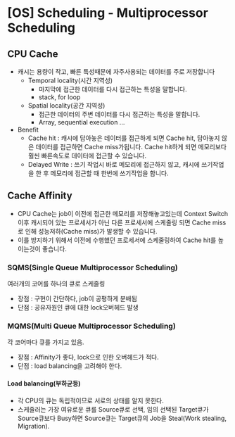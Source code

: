 # [OS] Scheduling - Multiprocessor Scheduling

## CPU Cache

- 캐시는 용량이 작고, 빠른 특성때문에 자주사용되는 데이터를 주로 저장합니다
  - Temporal locality(시간 지역성)
    - 마지막에 접근한 데이터를 다시 접근하는 특성을 말합니다.
    - stack, for loop
  - Spatial locality(공간 지역성)
    - 접근한 데이터의 주변 데이터를 다시 접근하는 특성을 말합니다.
    - Array, sequential execution ... 
- Benefit
  - Cache hit : 캐시에 담아놓은 데이터를 접근하게 되면 Cache hit, 담아놓지 않은 데이터를 접근하면 Cache miss가됩니다. Cache hit하게 되면 메모리보다 훨씬 빠른속도로 데이터에 접근할 수 있습니다.
  - Delayed Write : 쓰기 작업시 바로 메모리에 접근하지 않고, 캐시에 쓰기작업을 한 후 메모리에 접근할 때 한번에 쓰기작업을 합니다.

## Cache Affinity

- CPU Cache는 job이 이전에 접근한 메모리를 저장해놓고있는데 Context Switch이후 캐시되어 있는 프로세서가 아닌 다른 프로세서에 스케줄링 되면 Cache miss로 인해 성능저하(Cache miss)가 발생할 수 있습니다.
- 이를 방지하기 위해서 이전에 수행했던 프로세서에 스케줄링하여 Cache hit를 높이는것이 좋습니다.

### SQMS(Single Queue Multiprocessor Scheduling)

여러개의 코어를 하나의 큐로 스케줄링
- 장점 : 구현이 간단하다, job이 공평하게 분배됨
- 단점 : 공유자원인 큐에 대한 lock오버헤드 발생

### MQMS(Multi Queue Multiprocessor Scheduling)

각 코어마다 큐를 가지고 있음.
- 장점 : Affinity가 좋다, lock으로 인한 오버헤드가 적다.
- 단점 : load balancing을 고려해야 한다.

#### Load balancing(부하균등)

- 각 CPU의 큐는 독립적이므로 서로의 상태를 알지 못한다.
- 스케줄러는 가장 여유로운 큐를 Source큐로 선택, 임의 선택된 Target큐가 Source큐보다 Busy하면 Source큐는 Target큐의 Job을 Steal(Work stealing, Migration).

